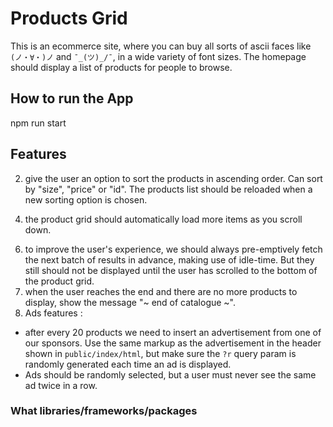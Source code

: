Products Grid
====

This is an ecommerce site, where you can buy all sorts of ascii faces like `(ノ・∀・)ノ` and `¯_(ツ)_/¯`, in a wide variety of font sizes. The homepage should display a list of products for people to browse.


How to run the App
---
npm run start

Features
----
<!-- 1. products are displayed in a grid. -->
2. give the user an option to sort the products in ascending order. Can sort by "size", "price" or "id". The products list should be reloaded when a new sorting option is chosen.
<!-- 3. each product has : -->
  <!-- - a "size" field, which is the font-size (in pixels). We should display the faces in their correct size, to give customers a realistic impression of what they're buying. -->
  <!-- - a "price" field, in cents. This should be formatted as dollars like `$3.51`. -->
  <!-- - a "date" field, which is the date the product was added to the catalog. Dates should be displayed in relative time (eg. "3 days ago") unless they are older than 1 week, in which case the full date should be displayed. -->
4. the product grid should automatically load more items as you scroll down.
<!-- 5. display an animated "loading..." message while the user waits for the data to load. -->
6. to improve the user's experience, we should always pre-emptively fetch the next batch of results in advance, making use of idle-time.  But they still should not be displayed until the user has scrolled to the bottom of the product grid.
7. when the user reaches the end and there are no more products to display, show the message "~ end of catalogue ~".
8. Ads features :
  - after every 20 products we need to insert an advertisement from one of our sponsors. Use the same markup as the advertisement in the header shown in `public/index/html`, but make sure the `?r` query param is randomly generated each time an ad is displayed.
  - Ads should be randomly selected, but a user must never see the same ad twice in a row.

### What libraries/frameworks/packages